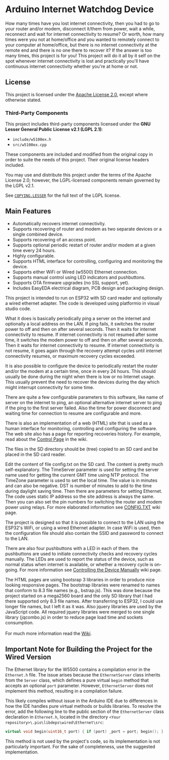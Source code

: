 Arduino Internet Watchdog Device
================================

How many times have you lost internet connectivity, then you had to go to your router and/or modem, disconnect it/them from power, wait a while,  reconnect and wait for internet connectivity to resume? Or worth, how many times were you not at home/office and you wanted to remotely connect to your computer at home/office, but there is no internet connectivity at the remote end and there is no one there to recover it? If the answer is too many times, this project is for you! This project will do it all by it self on the spot whenever internet connectivity is lost and practically you'll have continuous internet connectivity whether you're at home or not.
## License

This project is licensed under the [Apache License 2.0](LICENSE), except where otherwise stated.

### Third-Party Components

This project includes third-party components licensed under the **GNU Lesser General Public License v2.1 (LGPL 2.1)**:

- `include/w5100ex.h`
- `src/w5100ex.cpp`

These components are included and modified from the original copy in order to suite the needs of this project. Their original license headers included.

You may use and distribute this project under the terms of the Apache License 2.0; however, the LGPL-licensed components remain governed by the LGPL v2.1.

See [`COPYING.LESSER`](COPYING.LESSER) for the full text of the LGPL license.<h2>Main Features</h2>

  - Automatically recovers internet connectivity.
  - Supports recovering of router and modem as two separate devices or a single combined device.
  - Supports recovering of an access point.
  - Supports optional periodic restart of router and/or modem at a given time every 24 hours.
  - Highly configurable.
  - Supports HTML interface for controlling, configuring and monitoring the device.
  - Supports either WiFi or Wired (w5500) Ethernet connection.
  - Supports manual control using LED indicators and pushbuttons.
  - Supports OTA firmware upgrades (no SSL support, yet).
  - Includes EasyEDA electrical diagram, PCB design and packaging design.

This project is intended to run on ESP32 with SD card reader and optionally a wired ethernet adapter. The code is developed using platformio in visual studio code.

What it does is basically periodically ping a server on the internet and optionally a local address on the LAN. If ping fails, it switches the router power to off and then on after several seconds. Then it waits for internet connectivity to resume. If internet connectivity is not resumed after some time, it switches the modem power to off and then on after several seconds. Then it waits for internet connectivity to resume. If internet connectivity is not resume, it goes again through the recovery attempt cycles until internet connectivity resumes, or maximum recovery cycles exceeded.

It is also possible to configure the device to periodically restart the router and/or the modem at a certain time, once in every 24 hours. This should usually be done during the night when there is low or no Internet usage. This usually prevent the need to recover the devices during the day which might interrupt connectivity for some time.

There are quite a few configurable parameters to this software, like name of server on the internet to ping, an optional alternative internet server to ping if the ping to the first server failed. Also the time for power disconnect and waiting time for connection to resume are configurable and more.

There is also an implementation of a web (HTML) site that is used as a human interface for monitoring, controlling and configuring the software. The web site also has a page for reporting recoveries history. For example, read about the <a href="https://github.com/boazf/IWG/wiki/Control-Page">Control Page</a> in the wiki.

The files in the SD directory should be (tree) copied to an SD card and be placed in the SD card reader.

Edit the content of file config.txt on the SD card. The content is pretty much self-explanatory. The TimeServer parameter is used for setting the server name used for getting the current GMT time using NTP protocol. The TimeZone parameter is used to set the local time. The value is in minutes and can also be negative. DST is number of minutes to add to the time during daylight saving time. Then there are parameters for setting Ethernet. The code uses static IP address so the site address is always the same. Then you can also set the pin numbers for switching the router and modem power using relays. For more elaborated information see <a href="https://github.com/boazf/IWG/wiki/CONFIG.TXT">CONFIG.TXT</a> wiki page.

The project is designed so that it is possible to connect to the LAN using the ESP32's WiFi, or using a wired Ethernet adapter. In case WiFi is used, then the configuration file should also contain the SSID and password to connect to the LAN.

There are also four pushbuttons with a LED in each of them. the pushbuttons are used to initiate connectivity checks and recovery cycles manually. The LEDs are used to report the status of the device, such as normal status when internet is available, or whether a recovery cycle is on-going. For more information see <a href="https://github.com/boazf/IWG/wiki/Manual-Control">Controlling the Device Manually</a> wiki page.

The HTML pages are using bootsrap 3 libraries in order to produce nice looking responsive pages. The bootstrap libraries were renamed to names that conform to 8.3 file names (e.g., bstrap.js). This was done because the project started on a mega2560 board and the only SD library that I had there supported only 8.3 file names. After transferring to ESP32, I could use longer file names, but I left it as it was. Also jquery libraries are used by the JavaScript code. All required jquery libraries were merged to one single library (jqcombo.js) in order to reduce page load time and sockets consumption.</br></br>
For much more information read the <a href="https://github.com/boazf/IWG/wiki">Wiki</a>.

<h2>Important Note for Building the Project for the Wired Version</h2>

The Ethernet library for the W5500 contains a compilation error in the `Ethernet.h` file. The issue arises because the `EthernetServer` class inherits from the `Server` class, which defines a pure virtual `begin` method that accepts an optional `port` parameter. However, `EthernetServer` does not implement this method, resulting in a compilation failure.

This likely compiles without issue in the Arduino IDE due to differences in how the IDE handles pure virtual methods or builds libraries. To resolve the error, add the following line to the public section of the `EthernetServer` class declaration in `Ethernet.h`, located in the directory `<Your repository>\.pio\libdeps\wired\Ethernet\src`:
```C++
virtual void begin(uint16_t port) { if (port) _port = port; begin(); }
```
This method is not used by the project's code, so its implementation is not particularly important. For the sake of completeness, use the suggested implementation.

